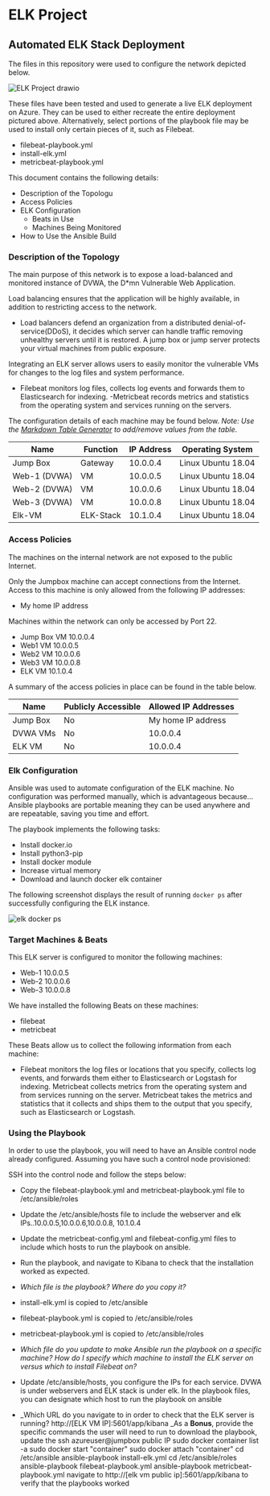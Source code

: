 # ELK Project
 ## Automated ELK Stack Deployment

The files in this repository were used to configure the network depicted below.

![ELK Project drawio](https://user-images.githubusercontent.com/96381889/147139303-c3422642-8c06-46c8-9f28-bd0def956206.png)

These files have been tested and used to generate a live ELK deployment on Azure. They can be used to either recreate the entire deployment pictured above. Alternatively, select portions of the playbook file may be used to install only certain pieces of it, such as Filebeat.

  - filebeat-playbook.yml
  - install-elk.yml
  - metricbeat-playbook.yml

This document contains the following details:
- Description of the Topologu
- Access Policies
- ELK Configuration
  - Beats in Use
  - Machines Being Monitored
- How to Use the Ansible Build


### Description of the Topology

The main purpose of this network is to expose a load-balanced and monitored instance of DVWA, the D*mn Vulnerable Web Application.

Load balancing ensures that the application will be highly available, in addition to restricting access to the network.
- Load balancers defend an organization from a distributed denial-of-service(DDoS), it decides which server can handle traffic removing unhealthy servers until it is restored.  A jump box or jump server protects your virtual machines from public exposure.

Integrating an ELK server allows users to easily monitor the vulnerable VMs for changes to the log files and system performance.
- Filebeat monitors log files, collects log events and forwards them to Elasticsearch for indexing.
-Metricbeat records metrics and statistics from the operating system and services running on the servers.

The configuration details of each machine may be found below.
_Note: Use the [Markdown Table Generator](http://www.tablesgenerator.com/markdown_tables) to add/remove values from the table_.

| Name     | Function | IP Address | Operating System |
|----------|----------|------------|------------------|
| Jump Box | Gateway  | 10.0.0.4  | Linux  Ubuntu 18.04          |
| Web-1 (DVWA)   |   VM       |    10.0.0.5    |      Linux Ubuntu 18.04            |
| Web-2  (DVWA)  |    VM      |    10.0.0.6        |       Linux Ubuntu 18.04           |
| Web-3 (DVWA)   |VM        | 10.0.0.8   | Linux Ubuntu 18.04
| Elk-VM   |        ELK-Stack    |   10.1.0.4   |Linux Ubuntu 18.04

### Access Policies

The machines on the internal network are not exposed to the public Internet. 

Only the Jumpbox machine can accept connections from the Internet. Access to this machine is only allowed from the following IP addresses:
- My home IP address

Machines within the network can only be accessed by Port 22.
- Jump Box VM 10.0.0.4
- Web1 VM 10.0.0.5
- Web2 VM 10.0.0.6
- Web3 VM 10.0.0.8
- ELK VM 10.1.0.4

A summary of the access policies in place can be found in the table below.

| Name     | Publicly Accessible | Allowed IP Addresses |
|----------|---------------------|----------------------|
| Jump Box | No            | My home IP address |
|     DVWA VMs    |       No              |         10.0.0.4            |
|       ELK VM   |  No                   |     10.0.0.4                 |

### Elk Configuration

Ansible was used to automate configuration of the ELK machine. No configuration was performed manually, which is advantageous because...
Ansible playbooks are portable meaning they can be used anywhere and are repeatable, saving you time and effort.

The playbook implements the following tasks:
- Install docker.io
- Install python3-pip
- Install docker module
- Increase virtual memory
- Download and launch docker elk container

The following screenshot displays the result of running `docker ps` after successfully configuring the ELK instance.

![elk docker ps](https://user-images.githubusercontent.com/96381889/147140588-635401f9-1174-43c2-bf1a-8edf09d20167.png)


### Target Machines & Beats
This ELK server is configured to monitor the following machines:
- Web-1 10.0.0.5
- Web-2 10.0.0.6
- Web-3 10.0.0.8


We have installed the following Beats on these machines:
- filebeat
- metricbeat

These Beats allow us to collect the following information from each machine:
- Filebeat monitors the log files or locations that you specify, collects log events, and forwards them either to Elasticsearch or Logstash for indexing. Metricbeat collects metrics from the operating system and from services running on the server. Metricbeat takes the metrics and statistics that it collects and ships them to the output that you specify, such as Elasticsearch or Logstash. 

### Using the Playbook
In order to use the playbook, you will need to have an Ansible control node already configured. Assuming you have such a control node provisioned: 

SSH into the control node and follow the steps below:
- Copy the filebeat-playbook.yml and metricbeat-playbook.yml file to /etc/ansible/roles
- Update the /etc/ansible/hosts file to include the webserver and elk IPs..10.0.0.5,10.0.0.6,10.0.0.8, 10.1.0.4
- Update the metricbeat-config.yml and filebeat-config.yml files to include which hosts to run the playbook on ansible.
- Run the playbook, and navigate to Kibana to check that the installation worked as expected.

- _Which file is the playbook? Where do you copy it?_
- install-elk.yml is copied to /etc/ansible
- filebeat-playbook.yml is copied to /etc/ansible/roles
- metricbeat-playbook.yml is copied to /etc/ansible/roles
- _Which file do you update to make Ansible run the playbook on a specific machine? How do I specify which machine to install the ELK server on versus which to install Filebeat on?_
- Update /etc/ansible/hosts, you configure the IPs for each service. DVWA is under webservers and ELK stack is under elk. In the playbook files, you can designate which host to run the playbook on ansible
- _Which URL do you navigate to in order to check that the ELK server is running?
http://[ELK VM IP]:5601/app/kibana
_As a **Bonus**, provide the specific commands the user will need to run to download the playbook, update the 
ssh azureuser@jumpbox public IP
sudo docker container list -a
sudo docker start "container"
sudo docker attach "container"
cd /etc/ansible
ansible-playbook install-elk.yml
cd /etc/ansible/roles
ansible-playbook filebeat-playbook.yml
ansible-playbook metricbeat-playbook.yml
navigate to http://[elk vm public ip]:5601/app/kibana to verify that the playbooks worked
